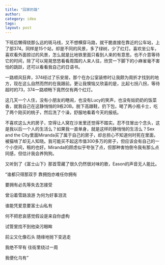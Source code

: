 ```yaml
---
title: "回家的路"
author:
category: idea
tags: 
layout: post
---
```

下班后懒得绕那么远的斑马线，又不想横穿马路，就干脆直接在靠近的公车站，上了部374。同样是15个站，却是不同的风景，多了绿树，少了红灯。喜欢坐公车，喜欢看外面掠过的风景，怎么就是比地铁里面只看到人来的有意思。也不介意等待它的时间，除了可以晃晃悠悠看看周围的人来人往，欣赏一下脚下的小麻雀毫不害怕的跳跃，还可以看看我自己的日语书。

一路顺风狂奔，374经过了乐安居，那个在办公室装修时让我颇为周折才找到的地方，现在这么自然而然的在我跟前。更让我懊恼又欣喜的是，比起七拐八拐，等待超时的73，374一路顺畅下竟然仅有两个红灯。

这几天一个人住，没有小朋友的瞎闹，也没有Lucy的笑声，也没有姑奶奶的饭菜香，就我自己在这静悄悄的9栋20B。脱下高跟鞋，扔下包，喝了两小瓶卡士，吃了两个刚买的桃子，然后洗了个澡，舒服地看着今天的报纸。

不喜欢这么大的房子，空得让人窝在沙发里还觉得不踏实。忍不住冒出个念头，这是我以后一个人的生活么？如果我一直单身，就是这样的静悄悄的生活么？Sex and the City里面Miranda买了属于自己的房子，却总担心不知道何时死在里面，被猫啃了却无人知晓。我可能买不起这市值300多万的房子，但应该会有自己的一个小空间，租的也好。Miranda的顾虑似乎夸张了点，但那种害怕倒令我有那么点同感，但估计我会养狗狗。

又听到了《富士山下》那首雪藏了很久仍然很对味的歌，Eason的声音无人能比。

“谁都只得那双手 靠拥抱亦难任你拥有

要拥有必先等失去怎接受

曾沿着雪路浪游 为何为好事泪流

谁能凭爱意要富士山私有

何不把悲哀感觉假设是来自你虚构

试管里找不到他染污眼眸

前尘又化像石头 随缘地抛下变逃走

我绝不罕有 往街里绕过一周

我便化乌有”

